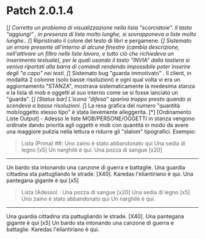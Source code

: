 # Patch 2.0.1.4 #
[*] Corretta un problema di visualizzazione nella lista "scorciatoie". Il  tasto "aggiungi" , in presenza di liste molto lunghe, si sovrapponeva a liste molto lunghe..
[*] Ripristinato il colore del testo di libri e pergamene.
[*] Sistemato un errore presente all'interno di alcune finestre (cambia descrizione, nell'attivare un filtro nelle liste lavoro, e tutto ciò che richiedeva un inserimento testuale), per le quali usando il tasto "INVIA" dalla tastiera si veniva riportati alla barra di comandi rendendo impossibile poter inserire degli "a capo" nei testi.
[*] Sistemato bug "guarda immotivato" . Il client, in modalità 2 colonne (solo basse risoluzioni) e ogni qual volta vi era un aggiornamento "STANZA", mostrava sistematicamente la medesima stanza e la lista di mob e oggetti al suo interno come se si fosse lanciato un "guarda".
[*] [Status bar] L'icona "difesa" spariva troppo presto quando si scendeva a basse risoluzioni.
[*] La resa grafica del numero "quantità mob/oggetto stesso tipo" è stata lievemente alleggerita.
[*] [Ordinamento Liste Output] - Adesso le liste MOB/PERSONE/OGGETTI in stanza vengono ordinate dando priorità agli oggetti e mob con quantità in modo da avere una maggiore pulizia nella lettura e ridurre gli "slalom" tipografici. Esempio:

> Lista (Prima) ##:
Uno zaino è stato abbandonato qui
Una sedia di legno [x5]
Un narghilè è qui.
Una pozza di sangue [x20]
------------------
Un bardo sta intonando una canzone di guerra e battaglie.
Una guardia cittadina sta pattugliando le strade. [X40].
Karedas l'eliantiriano è qui.
Una pantegana gigante è qui [x5]

> Lista (Adesso) :
Una pozza di sangue [x20]
Una sedia di legno [x5]
Uno zaino è stato abbandonato qui
Un narghilè è qui.
------------------
Una guardia cittadina sta pattugliando le strade. [X40].
Una pantegana gigante è qui [x5]
Un bardo sta intonando una canzone di guerra e battaglie.
Karedas l'eliantiriano è qui.


